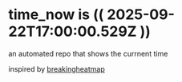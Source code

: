 # time_now is (( 2025-09-22T17:00:00.529Z ))

an automated repo that shows the currnent time

inspired by [breakingheatmap](https://github.com/breakingheatmap/breakingheatmap)